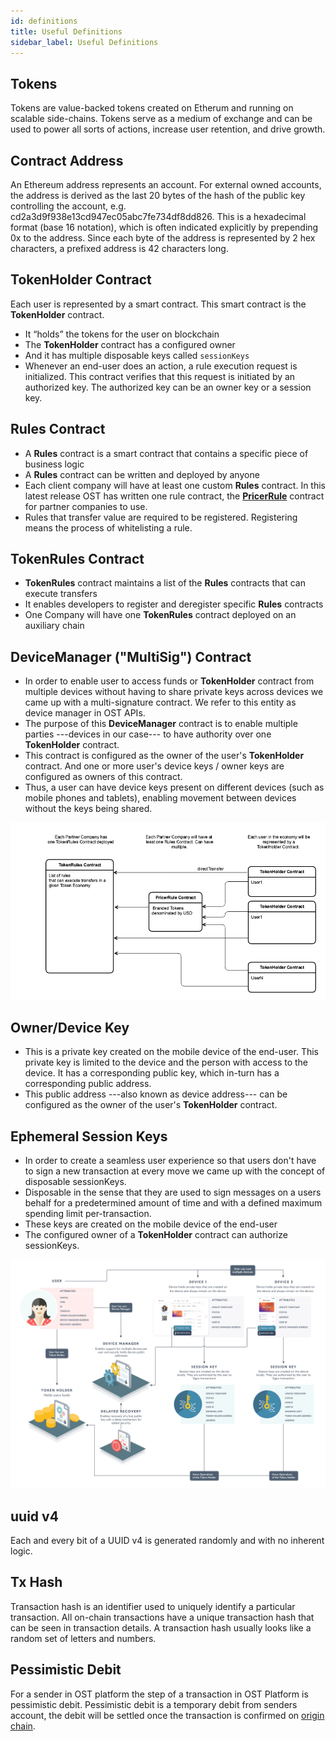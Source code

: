 ```yaml
---
id: definitions
title: Useful Definitions
sidebar_label: Useful Definitions
---
```


## Tokens
Tokens are value-backed tokens created on Etherum and running on scalable side-chains. Tokens serve as a medium of exchange and can be used to power all sorts of actions, increase user retention, and drive growth.

## Contract Address
An Ethereum address represents an account. For external owned accounts, the address is derived as the last 20 bytes of the hash of the public key controlling the account, e.g. cd2a3d9f938e13cd947ec05abc7fe734df8dd826. This is a hexadecimal format (base 16 notation), which is often indicated explicitly by prepending 0x to the address. Since each byte of the address is represented by 2 hex characters, a prefixed address is 42 characters long.

## **TokenHolder** Contract
Each user is represented by a smart contract. This smart contract is the **TokenHolder** contract.
* It “holds” the tokens for the user on blockchain
* The **TokenHolder** contract has a configured owner
* And it has multiple disposable keys called `sessionKeys`
* Whenever an end-user does an action, a rule execution request is initialized. This contract verifies that this request is initiated by an authorized key. The authorized key can be an owner key or a session key.

## **Rules** Contract
* A **Rules** contract is a smart contract that contains a specific piece of business logic
* A **Rules** contract can be written and deployed by anyone
* Each client company will have at least one custom **Rules** contract. In this latest release OST has written one rule contract, the [**PricerRule**](https://github.com/OpenSTFoundation/openst-contracts/blob/develop/contracts/rules/PricerRule.sol) contract for partner companies to use.
* Rules that transfer value are required to be registered. Registering means the process of whitelisting a rule.

## **TokenRules** Contract
* **TokenRules** contract maintains a list of the **Rules** contracts that can execute transfers
* It enables developers to register and deregister specific **Rules** contracts
* One Company will have one **TokenRules** contract deployed on an auxiliary chain

## **DeviceManager** ("**MultiSig**") Contract
* In order to enable user to access funds or **TokenHolder** contract from multiple devices without having to share private keys across devices we came up with a multi-signature contract. We refer to this entity as device manager in OST APIs.
* The purpose of this **DeviceManager** contract is to enable multiple parties ---devices in our case--- to have authority over one **TokenHolder** contract.
* This contract is configured as the owner of the user's **TokenHolder** contract. And one or more user's device keys / owner keys are configured as owners of this contract.
* Thus, a user can have device keys present on different devices (such as mobile phones and tablets), enabling movement between devices without the keys being shared. 

![openst-contracts](/platform/docs/assets/openst-contracts.png)

## Owner/Device Key
* This is a private key created on the mobile device of the end-user. This private key is limited to the device and the person with access to the device. It has a corresponding public key, which in-turn has a corresponding public address.
* This public address ---also known as device address--- can be configured as the owner of the user's **TokenHolder** contract.

## Ephemeral Session Keys
* In order to create a seamless user experience so that users don't have to sign a new transaction at every move we came up with the concept of disposable sessionKeys.
* Disposable in the sense that they are used to sign messages on a users behalf for a predetermined amount of time and with a defined maximum spending limit per-transaction.
* These keys are created on the mobile device of the end-user
* The configured owner of a **TokenHolder** contract can authorize sessionKeys.

![entity-relationship](/platform/docs/assets/ERD_user_setup.jpg)

## uuid v4
Each and every bit of a UUID v4 is generated randomly and with no inherent logic.

## Tx Hash
Transaction hash is an identifier used to uniquely identify a particular transaction. All on-chain transactions have a unique transaction hash that can be seen in transaction details. A transaction hash usually looks like a random set of letters and numbers.

## Pessimistic Debit
For a sender in OST platform the step of a transaction in OST Platform is pessimistic debit. Pessimistic debit is a temporary debit from senders account, the debit will be settled once the transaction is confirmed on [origin chain](#origin-chain).